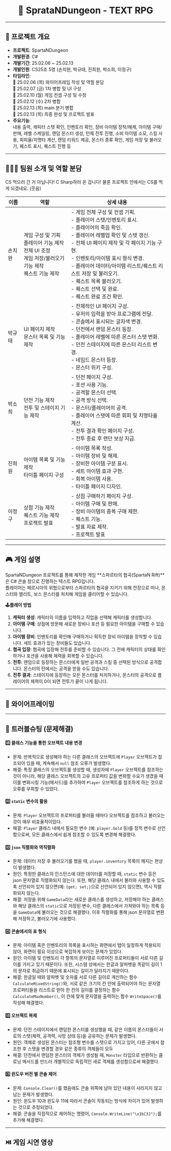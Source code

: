 <div align="center">
 
# 📘 SprataNDungeon - TEXT RPG
 
</div>

---

## 📌 프로젝트 개요

- **프로젝트**: SpartaNDungeon
- **개발환경**: C#
- **개발기간**: 25.02.06 ~ 25.02.13
- **개발인원**: CS25조 5명 (손치완, 박규태, 진희원, 박소희, 이정구)
- **타임라인**:  
  🔹 25.02.06 (목) 와이어프레임 작성 및 역할 분담  
  🔹 25.02.07 (금) 1차 병합 및 UI 구성  
  🔹 25.02.10 (월) 게임 컨셉 구성 및 수정  
  🔹 25.02.12 (수) 2차 병합  
  🔹 25.02.13 (목) main 분기 병합  
  🔹 25.02.13 (목) 최종 완성 및 프로젝트 발표  
- **주요기능**:  
  내용 출력, 캐릭터 스탯 확인, 인벤토리 확인, 장비 아이템 장착/해제, 아이템 구매/판매, 레벨 스케일링, 랜덤 몬스터 생성, 턴제 전투 진행, 소비 아이템 소모, 스킬 사용, 회피율/치명타 계산, 랜덤 리워드 제공, 몬스터 종류 확인, 게임 저장 및 불러오기, 퀘스트 표시, 퀘스트 진행 등
  

---

## 🧑‍🤝‍🧑 팀원 소개 및 역할 분담
CS 먹으러 간 거 아닙니다! C Sharp하러 온 겁니다! 물론 프로젝트 안에서는 CS를 먹게 되겠네요. (웃음)

| 이름 | 역할 | 상세 내용 |
|------|------|-----------|
| 손치완 | 게임 구성 및 기획 <br> 플레이어 기능 제작 <br> 전체 UI 조정 <br> 게임 저장/불러오기 기능 제작 <br> 퀘스트 기능 제작 | - 게임 전체 구성 및 컨셉 기획. <br> - 플레이어 스탯/인벤토리 표시. <br> - 플레이어의 죽음 확인. <br> - 플레이어 레벨업 확인 및 스탯 갱신. <br> - 전체 UI 페이지 제작 및 각 페이지 기능 구현. <br> - 인벤토리/아이템 표시 형식 변경. <br> - 플레이어 데이터/아이템 리스트/퀘스트 리스트 저장 및 불러오기. <br> - 퀘스트 목록 불러오기. <br> - 퀘스트 선택 및 완료. <br> - 퀘스트 완료 조건 확인. |
| 박규태 | UI 페이지 제작 <br> 몬스터 목록 및 기능 제작 | - 전체적인 UI 페이지 구성. <br> - 유저의 입력을 받아 프로그램에 전달. <br> - 콘솔에서 표시되는 글자색 변경. <br> - 던전에서 랜덤 몬스터 등장. <br> - 플레이어 레벨에 따른 몬스터 스탯 변화. <br> - 던전 스테이지에 따른 몬스터 리스트 변경. <br> - 네임드 몬스터 등장. <br> - 몬스터 위키 구성. |
| 박소희 | 던전 기능 제작 <br> 전투 및 스테이지 기능 제작 | - 던전 페이지 구성. <br> - 포션 사용 기능. <br> - 공격할 몬스터 선택. <br> - 공격 방식 선택. <br> - 몬스터/플레이어의 공격. <br> - 플레이어 스탯에 따른 회피 및 치명타율 계산. <br> - 전투 결과 확인 페이지 구성. <br> - 전투 종료 후 랜던 보상 지급. |
| 진희원 | 아이템 목록 및 기능 제작 <br> 타이틀 페이지 구성 | - 아이템 목록 작성. <br> - 아이템 장비 및 해제. <br> - 장비한 아이템 구분 표시. <br> - 세트 아이템 효과 구현. <br> - 회복 아이템 사용. <br> - 타이틀 페이지 디자인. |
| 이정구 | 상점 기능 제작 <br> 퀘스트 기능 제작 <br> 프로젝트 발표 | - 상점 구매하기 페이지 구성. <br> - 아이템 구매 및 판매. <br> - 장비 아이템의 중복 구매 제한. <br> - 퀘스트 기능. <br> - 발표 자료 제작. <br> - 프로젝트 발표 |

---

## 🎮 게임 설명
SpartaNDungeon 프로젝트를 통해 제작한 게임 **스파르타의 협곡(SpartaN Rift)**은 C# 콘솔 창으로 진행하는 텍스트 RPG입니다.  
플레이어는 페르시아의 위협으로부터 스파르타의 협곡을 지키기 위해 전장으로 떠나, 몬스터와 엘리트, 보스 몬스터를 처치해 게임을 클리어할 수 있습니다.  

**🕹️플레이 방법**  
1. **캐릭터 생성**: 캐릭터의 이름을 입력하고 직업을 선택해 캐릭터를 생성합니다.
2. **아이템 구매**: 상점에 방문해 새로운 장비나 포션 등 필요한 아이템을 구매할 수 있습니다.
3. **아이템 장비**: 인벤토리를 확인해 구매하거나 획득한 장비 아이템을 장착할 수 있습니다. 세트 효과가 있는 장비들도 있습니다.
4. **협곡 입장**: 협곡에 입장해 전투를 준비할 수 있습니다. 그 전에 캐릭터의 상태를 확인하거나 포션을 사용해 체력을 회복할 수 있습니다.
5. **전투**: 랜덤으로 등장하는 몬스터에게 일반 공격과 스킬 중 선택된 방식으로 공격합니다. 몬스터의 턴에서는 공격을 받을 수도 있습니다.
6. **전투 결과**: 스테이지에 등장하는 모든 몬스터를 처치하거나, 몬스터의 공격으로 플레이어의 체력이 0이 되면 전투가 끝이 나게 됩니다.

---

## 📖 와이어프레이밍

---

## 🚀 트러블슈팅 (문제해결)
#### 1️⃣ **클래스 기능을 통한 오브젝트 내용 변경**
- 문제: 반복적으로 생성해야 하는 다른 클래스의 오브젝트에 `Player` 오브젝트가 참조되어 있을 때, 계속해서 `null` 참조 오류가 발생했다.
- 해결: 특정 클래스의 오브젝트를 생성할 때, 생성자에 `Player` 오브젝트를 참조하는 것이 아니라, 해당 클래스 오브젝트의 고유 프로퍼티 값을 변화할 수요가 생겼을 때 이를 변화시킬 기능(메서드)를 추가하여 `Player` 오브젝트를 참조하게 하는 것으로 오류를 우회할 수 있었다.  
#### 2️⃣ **`static` 변수의 활용**
- 문제: `Player` 오브젝트의 프로퍼티를 불러올 때마다 오브젝트를 참조하고 불러오는 것이 매우 비효율적이었다.
- 해결: `Player` 클래스 내에서 필요한 변수 (예: `player.Gold` 등)를 정적 변수로 선언함으로써, 모든 클래스에서 쉽게 참조할 수 있도록 변경해 해결했다.  
#### 3️⃣ **`json` 직렬화와 역직렬화**
- 문제: 데이터 저장 후 불러오기를 했을 때, `player.inventory` 목록이 깨지는 현상이 발생했다.
- 원인: 특정한 클래스의 인스턴스에 대한 데이터를 저장할 때, `static` 변수 등은 json 문자열로 직렬화되지 않는다. 또한, 해당 클래스 내에서 불러와 사용할 수 있도록 선언되어 있지 않으면(예: `{get; set;}`으로 선언되어 있지 않으면), 역시 직렬화되지 않는다.
- 해결: 저장을 위해 `GameData`라는 새로운 클래스를 생성하고, 저장해야 하는 클래스와 해당 클래스의 `static`으로 저장된 변수, 다른 클래스에서 가져와야 하는 목록 등을 `GameData`에 불러오는 것으로 해결했다. 이후 직렬화를 통해 json 문자열로 변환해 저장하고, 불러오기에 사용했다.
#### 4️⃣ **콘솔에서의 표 형식**
- 문제: 아이템 혹은 인벤토리의 목록을 표시하는 화면에서 탭이 일정하게 적용되지 않아, 화면이 필요 이상으로 복잡하게 보이는 문제가 있었다.
- 원인: 아이템 및 인벤토리 각 항목의 문자열로 이루어진 프로퍼티들이 서로 다른 길이를 가지고 있기 때문이다. 또한, 시스템 상에서는 한글과 알파벳을 똑같이 길이 1의 문자로 취급하기 때문에 표시되는 길이가 달라지기 때문이다.
- 해결: 한글일 때와 알파벳 및 숫자를 서로 다른 길이로 계산하는 함수 `CalculateMixedString()`와, 서로 같은 크기의 칸 안에 출력되어야 하는 문자열 프로퍼티들을 리스트로 받아 한 칸의 길이를 결정하는 함수 `CalculateMaxNumber()`, 이 칸에 맞게 문자열을 출력하는 함수 `WriteSpace()`를 작성해 해결했다.
#### 5️⃣ **오브젝트 복제**
- 문제: 던전 스테이지에서 랜덤한 몬스터를 생성했을 때, 같은 이름의 몬스터들이 서로의 스탯(체력, 공격력, 사망 상태 등)을 공유하는 문제가 발생했다.
- 원인: 객체로 생성된 몬스터는 참조형 변수를 스탯으로 가지고 있어, 다른 곳에서 참조한 후 스탯을 변경할 경우 같은 종류의 객체들이 모두 
- 해결: 던전에서 랜덤한 몬스터의 객체가 생성될 때, `Monster` 타입으로 반환하는 클로닝 메서드를 만드러 개별적으로 독립적인 새로 객체를 생성함으로써 해결했다.
#### 6️⃣ **윈도우 버전 별 콘솔 제어**
- 문제: `Console.Clear()`를 했음에도 콘솔 위쪽에 남아 있던 내용이 사라지지 않고 남는 문제가 발생했다.
- 원인: 윈도우 10과 윈도우 11에 따라서 콘솔이 작동되는 방식에 차이가 있어 발생하는 것으로 추정되었다.
- 해결: 콘솔을 직접적으로 제어하는 명령어, `Console.WriteLine("\x1b[3J");`를 추가해 해결했다.

---

## ⏯️ 게임 시연 영상

